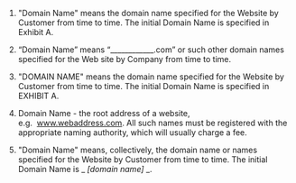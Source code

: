 1. "Domain Name" means the domain name specified for the Website by Customer from time to time. The initial Domain Name is specified in Exhibit A.

2. “Domain Name” means “____________.com” or such other domain names specified for the Web site by Company from time to time.

3. "DOMAIN  NAME"  means  the  domain  name  specified  for  the Website by
Customer  from time to time.  The initial Domain Name is specified in EXHIBIT A.

4. Domain Name - the root address of a website, e.g.  www.webaddress.com. All such names must be registered with the appropriate naming authority, which will usually charge a fee.

5. "Domain Name" means, collectively, the domain name or names specified for the Website by Customer from time to time. The initial Domain Name is _ _[domain name]_ _.
